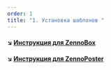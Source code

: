 ```yaml
---
order: 1
title: "1. Установка шаблонов "
---
```


#### ↘️ [**Инструкция для ZennoBox**](./zennobox)

#### ↘️ [Инструкция для ZennoPoster](./zennoposter)


